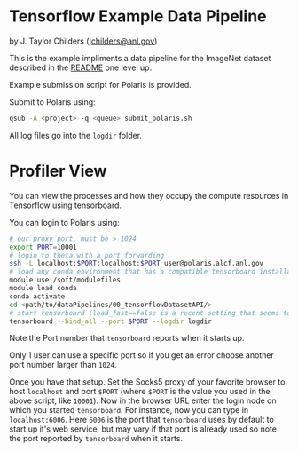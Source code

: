 # Tensorflow Example Data Pipeline
by J. Taylor Childers (jchilders@anl.gov)

This is the example impliments a data pipeline for the ImageNet dataset described in the [README](../README.md) one level up.

Example submission script for Polaris is provided.

Submit to Polaris using:
```bash
qsub -A <project> -q <queue> submit_polaris.sh
```

All log files go into the `logdir` folder.


# Profiler View

You can view the processes and how they occupy the compute resources in Tensorflow using tensorboard.

You can login to Polaris using:
```bash
# our proxy port, must be > 1024
export PORT=10001
# login to theta with a port forwarding
ssh -L localhost:$PORT:localhost:$PORT user@polaris.alcf.anl.gov
# load any conda environment that has a compatible tensorboard installation
module use /soft/modulefiles
module load conda
conda activate
cd <path/to/dataPipelines/00_tensorflowDatasetAPI/>
# start tensorboard (load_fast==false is a recent setting that seems to be needed until Tensorflow work's out the bugs)
tensorboard --bind_all --port $PORT --logdir logdir 
```
Note the Port number that `tensorboard` reports when it starts up.

Only 1 user can use a specific port so if you get an error choose another port number larger than `1024`.

Once you have that setup. Set the Socks5 proxy of your favorite browser to host `localhost` and port `$PORT` (where `$PORT` is the value you used in the above script, like `10001`). Now in the browser URL enter the login node on which you started `tensorboard`. For instance, now you can type in `localhost:6006`. Here `6006` is the port that `tensorboard` uses by default to start up it's web service, but may vary if that port is already used so note the port reported by `tensorboard` when it starts.
